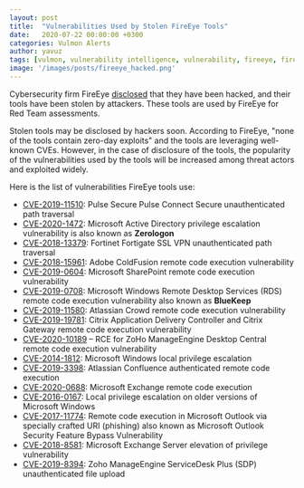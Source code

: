 ```yaml
---
layout: post
title:  "Vulnerabilities Used by Stolen FireEye Tools"
date:   2020-07-22 00:00:00 +0300
categories: Vulmon Alerts
author: yavuz
tags: [vulmon, vulnerability intelligence, vulnerability, fireeye, fireeye hacked, fireye vulnerabilities, fireeye red team tools]
image: '/images/posts/fireeye_hacked.png'
---
```


Cybersecurity firm FireEye [disclosed](https://www.fireeye.com/blog/products-and-services/2020/12/fireeye-shares-details-of-recent-cyber-attack-actions-to-protect-community.html) that they have been hacked, and their tools have been stolen by attackers. These tools are used by FireEye for Red Team assessments.

Stolen tools may be disclosed by hackers soon. According to FireEye, "none of the tools contain zero-day exploits" and the tools are leveraging well-known CVEs. However, in the case of disclosure of the tools, the popularity of the vulnerabilities used by the tools will be increased among threat actors and exploited widely.

Here is the list of vulnerabilities FireEye tools use:

* [CVE-2019-11510](https://vulmon.com/vulnerabilitydetails?qid=CVE-2019-11510): Pulse Secure Pulse Connect Secure unauthenticated path traversal
* [CVE-2020-1472](https://vulmon.com/vulnerabilitydetails?qid=CVE-2020-1472): Microsoft Active Directory privilege escalation vulnerability is also known as **Zerologon**
* [CVE-2018-13379](https://vulmon.com/vulnerabilitydetails?qid=CVE-2018-13379): Fortinet Fortigate SSL VPN unauthenticated path traversal
* [CVE-2018-15961](https://vulmon.com/vulnerabilitydetails?qid=CVE-2018-15961): Adobe ColdFusion remote code execution vulnerability
* [CVE-2019-0604](https://vulmon.com/vulnerabilitydetails?qid=CVE-2019-0604): Microsoft SharePoint remote code execution vulnerability
* [CVE-2019-0708](https://vulmon.com/vulnerabilitydetails?qid=CVE-2019-0708): Microsoft Windows Remote Desktop Services (RDS) remote code execution vulnerability also known as **BlueKeep**
* [CVE-2019-11580](https://vulmon.com/vulnerabilitydetails?qid=CVE-2019-11580): Atlassian Crowd remote code execution vulnerability
* [CVE-2019-19781](https://vulmon.com/vulnerabilitydetails?qid=CVE-2019-19781): Citrix Application Delivery Controller and Citrix Gateway remote code execution vulnerability
* [CVE-2020-10189](https://vulmon.com/vulnerabilitydetails?qid=CVE-2020-10189) – RCE for ZoHo ManageEngine Desktop Central remote code execution vulnerability
* [CVE-2014-1812](https://vulmon.com/vulnerabilitydetails?qid=CVE-2014-1812): Microsoft Windows local privilege escalation
* [CVE-2019-3398](https://vulmon.com/vulnerabilitydetails?qid=CVE-2019-3398): Atlassian Confluence authenticated remote code execution
* [CVE-2020-0688](https://vulmon.com/vulnerabilitydetails?qid=CVE-2020-0688): Microsoft Exchange remote code execution
* [CVE-2016-0167](https://vulmon.com/vulnerabilitydetails?qid=CVE-2016-0167): Local privilege escalation on older versions of Microsoft Windows
* [CVE-2017-11774](https://vulmon.com/vulnerabilitydetails?qid=CVE-2017-11774): Remote code execution in Microsoft Outlook via specially crafted URI (phishing) also known as Microsoft Outlook Security Feature Bypass Vulnerability
* [CVE-2018-8581](https://vulmon.com/vulnerabilitydetails?qid=CVE-2018-8581): Microsoft Exchange Server elevation of privilege vulnerability
* [CVE-2019-8394](https://vulmon.com/vulnerabilitydetails?qid=CVE-2019-8394): Zoho ManageEngine ServiceDesk Plus (SDP) unauthenticated file upload
